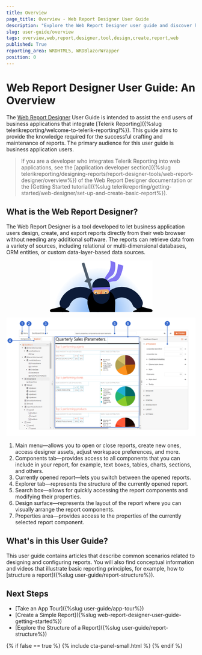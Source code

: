 ```yaml
---
title: Overview
page_title: Overview - Web Report Designer User Guide
description: "Explore the Web Report Designer user guide and discover how to apply the powerful features of the report designer to effortlessly craft rich dynamic reports."
slug: user-guide/overview
tags: overview,web,report,designer,tool,design,create,report,web
published: True
reporting_area: WRDHTML5, WRDBlazorWrapper
position: 0
---
```

<style>
    img[alt$="><"] {
  display: block;
  max-width: 100%;
  height: auto;
  margin: auto;
  float: none!important;
}
</style>

# Web Report Designer User Guide: An Overview

The [Web Report Designer](https://demos.telerik.com/reporting/designer) User Guide is intended to assist the end users of business applications that integrate [Telerik Reporting]({%slug telerikreporting/welcome-to-telerik-reporting!%}). This guide aims to provide the knowledge required for the successful crafting and maintenance of reports. The primary audience for this user guide is business application users.

> If you are a developer who integrates Telerik Reporting into web applications, see the [application developer section]({%slug telerikreporting/designing-reports/report-designer-tools/web-report-designer/overview%}) of the Web Report Designer documentation or the [Getting Started tutorial]({%slug telerikreporting/getting-started/web-designer/set-up-and-create-basic-report%}). 

## What is the Web Report Designer?

The Web Report Designer is a tool developed to let business application users design, create, and export reports directly from their web browser without needing any additional software. The reports can retrieve data from a variety of sources, including relational or multi-dimensional databases, ORM entities, or custom data-layer-based data sources.

![Ninja Looking ><](images/ninja_looking.png)

![UI Overview of the Telerik Web Report Designer](./images/wrd-components-callouts.png)

1. Main menu—allows you to open or close reports, create new ones, access designer assets, adjust workspace preferences, and more.
1. Components tab—provides access to all components that you can include in your report, for example, text boxes, tables, charts, sections, and others.
1. Currently opened report—lets you switch between the opened reports.
1. Explorer tab—represents the structure of the currently opened report.
1. Search box—allows for quickly accessing the report components and modifying their properties.
1. Design surface—represents the layout of the report where you can visually arrange the report components.
1. Properties area—provides access to the properties of the currently selected report component.

## What's in this User Guide?

This user guide contains articles that describe common scenarios related to designing and configuring reports. You will also find conceptual information and videos that illustrate basic reporting principles, for example, how to [structure a report]({%slug user-guide/report-structure%}).

## Next Steps

* [Take an App Tour]({%slug user-guide/app-tour%})
* [Create a Simple Report]({%slug web-report-designer-user-guide-getting-started%})
* [Explore the Structure of a Report]({%slug user-guide/report-structure%})

{% if false == true %}
{% include cta-panel-small.html %}
{% endif %}
